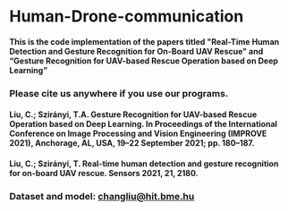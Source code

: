 # Human-Drone-communication
#### This is the code implementation of the papers titled "Real-Time Human Detection and Gesture Recognition for On-Board UAV Rescue" and “Gesture Recognition for UAV-based Rescue Operation based on Deep Learning”
### Please cite us anywhere if you use our programs.
#### Liu, C.; Szirányi, T.A. Gesture Recognition for UAV-based Rescue Operation based on Deep Learning. In Proceedings of the International Conference on Image Processing and Vision Engineering (IMPROVE 2021), Anchorage, AL, USA, 19–22 September 2021; pp. 180–187. 
#### Liu, C.; Szirányi, T. Real-time human detection and gesture recognition for on-board UAV rescue. Sensors 2021, 21, 2180. 


### Dataset and model: changliu@hit.bme.hu
